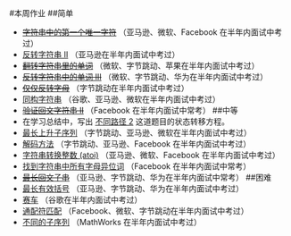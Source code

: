 #本周作业
##简单
* [~~字符串中的第一个唯一字符~~](https://leetcode-cn.com/problems/first-unique-character-in-a-string/) （亚马逊、微软、Facebook 在半年内面试中考过）
* [反转字符串 II](https://leetcode-cn.com/problems/reverse-string-ii/) （亚马逊在半年内面试中考过）
* [~~翻转字符串里的单词~~](https://leetcode-cn.com/problems/reverse-words-in-a-string/) （微软、字节跳动、苹果在半年内面试中考过）
* [~~反转字符串中的单词 III~~](https://leetcode-cn.com/problems/reverse-words-in-a-string-iii/) （微软、字节跳动、华为在半年内面试中考过）
* [~~仅仅反转字母~~](https://leetcode-cn.com/problems/reverse-only-letters/) （字节跳动在半年内面试中考过）
* [同构字符串](https://leetcode-cn.com/problems/isomorphic-strings/) （谷歌、亚马逊、微软在半年内面试中考过）
* [~~验证回文字符串 Ⅱ~~](https://leetcode-cn.com/problems/valid-palindrome-ii/) （Facebook 在半年内面试中常考）
##中等
* 在学习总结中，写出 [不同路径 2](https://leetcode-cn.com/problems/valid-palindrome-ii/)  这道题目的状态转移方程。
* [最长上升子序列](https://leetcode-cn.com/problems/longest-increasing-subsequence/) （字节跳动、亚马逊、微软在半年内面试中考过）
* [解码方法](https://leetcode-cn.com/problems/decode-ways/) （字节跳动、亚马逊、Facebook 在半年内面试中考过）
* [字符串转换整数 (atoi)](https://leetcode-cn.com/problems/string-to-integer-atoi/) （亚马逊、微软、Facebook 在半年内面试中考过）
* [找到字符串中所有字母异位词](https://leetcode-cn.com/problems/find-all-anagrams-in-a-string/) （Facebook 在半年内面试中常考）
* [~~最长回文子串~~](https://leetcode-cn.com/problems/longest-palindromic-substring/) （亚马逊、字节跳动、华为在半年内面试中常考）
##困难
* [最长有效括号](https://leetcode-cn.com/problems/longest-valid-parentheses/) （亚马逊、字节跳动、华为在半年内面试中考过）
* [赛车](https://leetcode-cn.com/problems/race-car/) （谷歌在半年内面试中考过）
* [通配符匹配](https://leetcode-cn.com/problems/wildcard-matching/) （Facebook、微软、字节跳动在半年内面试中考过）
* [不同的子序列](https://leetcode-cn.com/problems/distinct-subsequences/) （MathWorks 在半年内面试中考过）